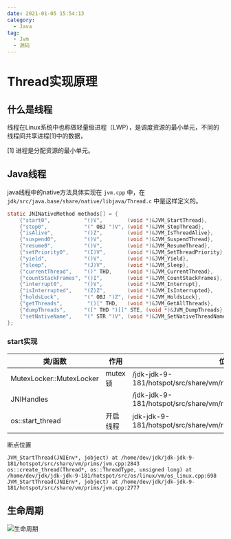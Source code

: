 ```yaml
---
date: 2021-01-05 15:54:13
category:
  - Java
tag:
  - Jvm
  - 源码
---
```


# Thread实现原理

## 什么是线程

线程在Linux系统中也称做轻量级进程（LWP），是调度资源的最小单元，不同的线程间共享进程[1]中的数据，



[1] 进程是分配资源的最小单元。

## Java线程

java线程中的native方法具体实现在 `jvm.cpp` 中，在 `jdk/src/java.base/share/native/libjava/Thread.c` 中是这样定义的。

```c
static JNINativeMethod methods[] = {
    {"start0",           "()V",        (void *)&JVM_StartThread},
    {"stop0",            "(" OBJ ")V", (void *)&JVM_StopThread},
    {"isAlive",          "()Z",        (void *)&JVM_IsThreadAlive},
    {"suspend0",         "()V",        (void *)&JVM_SuspendThread},
    {"resume0",          "()V",        (void *)&JVM_ResumeThread},
    {"setPriority0",     "(I)V",       (void *)&JVM_SetThreadPriority},
    {"yield",            "()V",        (void *)&JVM_Yield},
    {"sleep",            "(J)V",       (void *)&JVM_Sleep},
    {"currentThread",    "()" THD,     (void *)&JVM_CurrentThread},
    {"countStackFrames", "()I",        (void *)&JVM_CountStackFrames},
    {"interrupt0",       "()V",        (void *)&JVM_Interrupt},
    {"isInterrupted",    "(Z)Z",       (void *)&JVM_IsInterrupted},
    {"holdsLock",        "(" OBJ ")Z", (void *)&JVM_HoldsLock},
    {"getThreads",        "()[" THD,   (void *)&JVM_GetAllThreads},
    {"dumpThreads",      "([" THD ")[[" STE, (void *)&JVM_DumpThreads},
    {"setNativeName",    "(" STR ")V", (void *)&JVM_SetNativeThreadName},
};
```

### start实现

| 类/函数                  | 作用     | 位置                                                         |
| ------------------------ | -------- | ------------------------------------------------------------ |
| MutexLocker::MutexLocker | mutex锁  | /jdk-jdk-9-181/hotspot/src/share/vm/runtime/mutexLocker.hpp:163 |
| JNIHandles               |          | /jdk-jdk-9-181/hotspot/src/share/vm/runtime/jniHandles.hpp:269 |
| os::start_thread         | 开启线程 | jdk-jdk-9-181/hotspot/src/share/vm/runtime/os.cpp:774        |

断点位置

```plain
JVM_StartThread(JNIEnv*, jobject) at /home/dev/jdk/jdk-jdk-9-181/hotspot/src/share/vm/prims/jvm.cpp:2843
os::create_thread(Thread*, os::ThreadType, unsigned long) at /home/dev/jdk/jdk-jdk-9-181/hotspot/src/os/linux/vm/os_linux.cpp:698
JVM_StartThread(JNIEnv*, jobject) at /home/dev/jdk/jdk-jdk-9-181/hotspot/src/share/vm/prims/jvm.cpp:2777
```

## 生命周期

![生命周期](https://cdn.dhbin.cn/202303301044086.png)